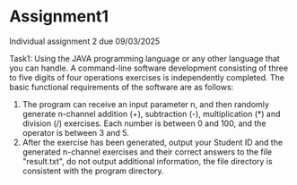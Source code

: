 # Assignment1
Individual assignment 2 due 09/03/2025

Task1:
Using the JAVA programming language or any other language that you can handle.
A command-line software development consisting of three to five digits of four operations exercises is independently completed.
The basic functional requirements of the software are as follows:
1)	The program can receive an input parameter n, and then randomly generate n-channel addition (+), subtraction (-), multiplication (*) and division (/) exercises. Each number is between 0 and 100, and the operator is between 3 and 5.
2)	After the exercise has been generated, output your Student ID and the generated n-channel exercises and their correct answers to the file "result.txt", do not output additional information, the file directory is consistent with the program directory.
